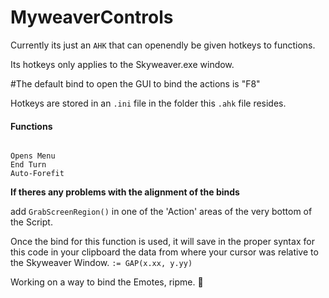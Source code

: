 # MyweaverControls
Currently its just an `AHK` that can openendly be given hotkeys to functions.

Its hotkeys only applies to the Skyweaver.exe window.

#The default bind to open the GUI to bind the actions is "F8"

Hotkeys are stored in an `.ini` file in the folder this `.ahk` file resides.

#### Functions
```

Opens Menu
End Turn
Auto-Forefit
```







__If theres any problems with the alignment of the binds__

add `GrabScreenRegion()` in one of the 'Action' areas of the very bottom of the Script.

Once the bind for this function is used, it will save in the proper syntax for this code in your clipboard the data from where your cursor was relative to the Skyweaver Window. `:= GAP(x.xx, y.yy)`


Working on a way to bind the Emotes, ripme. 	:lying_face:
